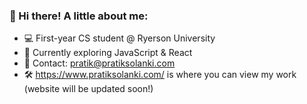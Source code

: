 ### 👋 Hi there! A little about me:

- 💻 First-year CS student @ Ryerson University
- 📝 Currently exploring JavaScript & React
- 📧 Contact: pratik@pratiksolanki.com
- 🛠 https://www.pratiksolanki.com/ is where you can view my work (website will be updated soon!)

